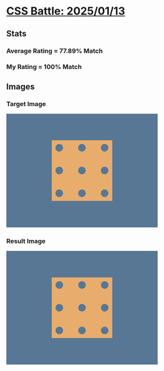 # [CSS Battle: 2025/01/13](https://cssbattle.dev/play/T2KQerrE4TWYy3XN24xH)

## Stats

### Average Rating = 77.89% Match

### My Rating = 100% Match

## Images

### Target Image

![](./images/target.png)

### Result Image

![](./images/result.png)
